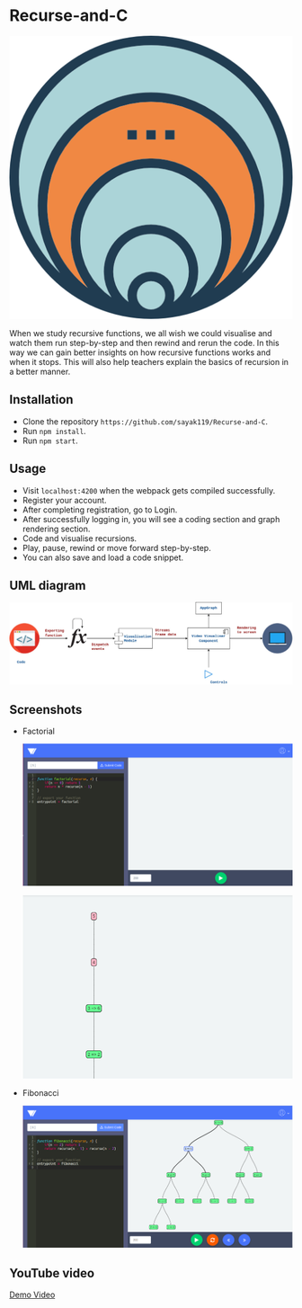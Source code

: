# Recurse-and-C
![Logo](images/loop.png)

When we study recursive functions, we all wish we could visualise and watch them run step-by-step and then rewind and rerun the code. In this way we can gain better insights on how recursive functions works and when it stops. This will also help teachers explain the basics of recursion in a better manner.

## Installation

* Clone the repository `https://github.com/sayak119/Recurse-and-C`.
* Run `npm install`.
* Run `npm start`.

## Usage

* Visit `localhost:4200` when the webpack gets compiled successfully.
* Register your account.
* After completing registration, go to Login.
* After successfully logging in, you will see a coding section and graph rendering section.
* Code and visualise recursions.
* Play, pause, rewind or move forward step-by-step.
* You can also save and load a code snippet.

## UML diagram

 ![UML diagram](images/uml.jpg)

## Screenshots

* Factorial

  ![Code Factorial](images/fact.png)

  ![Output Factorial](images/fact_out.png)

* Fibonacci

  ![Fibonacci](images/fibo.png)

## YouTube video

[Demo Video](https://youtu.be/kiQ2q2o94qo)
